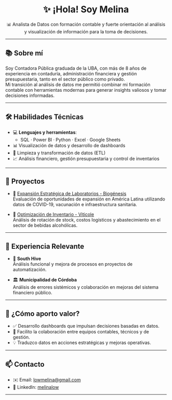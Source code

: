<h1 align="center">✨ ¡Hola! Soy Melina</h1>

<p align="center">📊 Analista de Datos con formación contable y fuerte orientación al análisis y visualización de información para la toma de decisiones.</p>

---

## 📚 Sobre mí

Soy Contadora Pública graduada de la UBA, con más de 8 años de experiencia en contaduría, administración financiera y gestión presupuestaria, tanto en el sector público como privado.  
Mi transición al análisis de datos me permitió combinar mi formación contable con herramientas modernas para generar insights valiosos y tomar decisiones informadas.

---

## 🛠️ Habilidades Técnicas

- 💻 **Lenguajes y herramientas**:
  - SQL · Power BI · Python · Excel · Google Sheets
- 📊 Visualización de datos y desarrollo de dashboards
- 🧼 Limpieza y transformación de datos (ETL)
- 📈 Análisis financiero, gestión presupuestaria y control de inventarios

---

## 🧪 Proyectos

- 🧬 [Expansión Estratégica de Laboratorios - Biogénesis](https://github.com/MelinaLow/Expansion-Estrategica-de-Laboratorios-Biogenesis)  
  Evaluación de oportunidades de expansión en América Latina utilizando datos de COVID-19, vacunación e infraestructura sanitaria.

- 🍷 [Optimización de Inventario - Viticole](https://github.com/MelinaLow/Proyecto-Final-Viticole)  
  Análisis de rotación de stock, costos logísticos y abastecimiento en el sector de bebidas alcohólicas.

---

## 💼 Experiencia Relevante

- 📍 **South Hive**  
  Análisis funcional y mejora de procesos en proyectos de automatización.

- 🏛️ **Municipalidad de Córdoba**  
  Análisis de errores sistémicos y colaboración en mejoras del sistema financiero público.

---

## 🌟 ¿Cómo aporto valor?

- ✅ Desarrollo dashboards que impulsan decisiones basadas en datos.  
- 🤝 Facilito la colaboración entre equipos contables, técnicos y de gestión.  
- 💡 Traduzco datos en acciones estratégicas y mejoras operativas.

---

## 📫 Contacto

- ✉️ Email: [lowmelina@gmail.com](mailto:lowmelina@gmail.com)  
- 🔗 LinkedIn: [melinalow](https://www.linkedin.com/in/melinalow/)  

---

